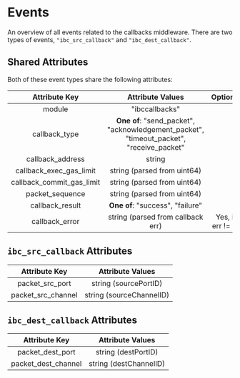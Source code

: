 <!--
order: 4
-->

# Events

An overview of all events related to the callbacks middleware. There are two types of events, `"ibc_src_callback"` and `"ibc_dest_callback"`.

## Shared Attributes

Both of these event types share the following attributes:

|     **Attribute Key**     |                                   **Attribute Values**                                  |    **Optional**    |
|:-------------------------:|:---------------------------------------------------------------------------------------:|:------------------:|
|           module          |                                      "ibccallbacks"                                     |                    |
|        callback_type      | **One of**: "send_packet", "acknowledgement_packet", "timeout_packet", "receive_packet" |                    |
|      callback_address     |                                          string                                         |                    |
|  callback_exec_gas_limit  |                               string (parsed from uint64)                               |                    |
| callback_commit_gas_limit |                               string (parsed from uint64)                               |                    |
|      packet_sequence      |                               string (parsed from uint64)                               |                    |
|      callback_result      |                             **One of**: "success", "failure"                            |                    |
|       callback_error      |                            string (parsed from callback err)                            | Yes, if err != nil |

## `ibc_src_callback` Attributes

|  **Attribute Key** |   **Attribute Values**   |
|:------------------:|:------------------------:|
|   packet_src_port  |   string (sourcePortID)  |
| packet_src_channel | string (sourceChannelID) |

## `ibc_dest_callback` Attributes

|  **Attribute Key**  |   **Attribute Values**   |
|:-------------------:|:------------------------:|
|   packet_dest_port  |   string (destPortID)    |
| packet_dest_channel | string (destChannelID)   |
